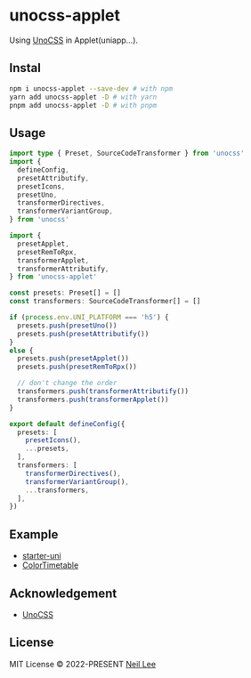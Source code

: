 # unocss-applet

Using [UnoCSS](https://github.com/unocss/unocss) in Applet(uniapp...).

## Instal

```bash
npm i unocss-applet --save-dev # with npm
yarn add unocss-applet -D # with yarn
pnpm add unocss-applet -D # with pnpm
```

## Usage

```ts
import type { Preset, SourceCodeTransformer } from 'unocss'
import {
  defineConfig,
  presetAttributify,
  presetIcons,
  presetUno,
  transformerDirectives,
  transformerVariantGroup,
} from 'unocss'

import {
  presetApplet,
  presetRemToRpx,
  transformerApplet,
  transformerAttributify,
} from 'unocss-applet'

const presets: Preset[] = []
const transformers: SourceCodeTransformer[] = []

if (process.env.UNI_PLATFORM === 'h5') {
  presets.push(presetUno())
  presets.push(presetAttributify())
}
else {
  presets.push(presetApplet())
  presets.push(presetRemToRpx())

  // don't change the order
  transformers.push(transformerAttributify())
  transformers.push(transformerApplet())
}

export default defineConfig({
  presets: [
    presetIcons(),
    ...presets,
  ],
  transformers: [
    transformerDirectives(),
    transformerVariantGroup(),
    ...transformers,
  ],
})
```

## Example

- [starter-uni](https://github.com/zguolee/starter-uni)
- [ColorTimetable](https://github.com/zguolee/ColorTimetable)

## Acknowledgement
- [UnoCSS](https://github.com/unocss/unocss)

## License

MIT License &copy; 2022-PRESENT [Neil Lee](https://github.com/zguolee)
